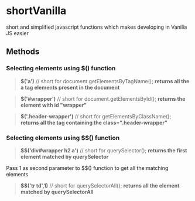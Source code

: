 # shortVanilla
short and simplified javascript functions which makes developing in Vanilla JS easier

## Methods
### Selecting elements using $() function

> **$('a')** // short for document.getElementsByTagName(); **returns all the a tag elements present in the document**

> **$('#wrapper')** // short for document.getElementsById(); **returns the element with id "wrapper"**

> **$('.header-wrapper')** // short for getElementsByClassName(); **returns all the tag containing the class=".header-wrapper"**

### Selecting elements using $$() function

> **$$('div#wrapper h2 a')** // short for querySelector(); **returns the first element matched by querySelector**

Pass 1 as second parameter to $$() function to get all the matching elements
> **$$('tr td',1)** // short for querySelectorAll(); **returns all the element matched by querySelectorAll**
